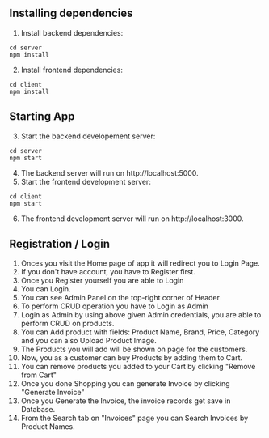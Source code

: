 ## Installing dependencies
1. Install backend dependencies:
```console
cd server
npm install
```
2. Install frontend dependencies:
```console
cd client
npm install
```
## Starting App
3. Start the backend developement server:
```console
cd server
npm start
```
4. The backend server will run on http://localhost:5000.
5. Start the frontend development server:
```console
cd client
npm start
```
6. The frontend development server will run on http://localhost:3000.

## Registration / Login
1. Onces you visit the Home page of app it will redirect you to Login Page.
2. If you don't have account, you have to Register first.
3. Once you Register yourself you are able to Login
4. You can Login.
5. You can see Admin Panel on the top-right corner of Header
6. To perform CRUD operation you have to Login as Admin
7. Login as Admin by using above given Admin credentials, you are able to perform CRUD on products.
8. You can Add product with fields: Product Name, Brand, Price, Category and you can also Upload Product Image.
9. The Products you will add will be shown on page for the customers.
10. Now, you as a customer can buy Products by adding them to Cart.
11. You can remove products you added to your Cart by clicking "Remove from Cart"
12. Once you done Shopping you can generate Invoice by clicking "Generate Invoice"
13. Once you Generate the Invoice, the invoice records get save in Database.
14. From the Search tab on "Invoices" page you can Search Invoices by Product Names.

